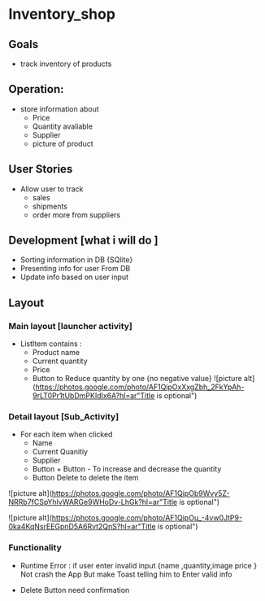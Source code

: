 # Inventory_shop

## Goals
* track inventory of products

## Operation:
* store information about 
    * Price
    * Quantity avaliable
    * Supplier
    * picture of product 

## User Stories
* Allow user to track 
    * sales
    * shipments
    * order more from suppliers

## Development [what i will do ]
* Sorting information in DB {SQlite}
* Presenting info for user From DB
* Update info based on user input 

##  Layout

 

### Main layout [launcher activity]
 * ListItem contains :
    * Product name
    * Current quantity
    * Price
    * Button to Reduce quantity by one {no negative value}
![picture alt](https://photos.google.com/photo/AF1QipOxXxgZbh_2FkYpAh-9rLT0Pr1tUbDmPKIdIx6A?hl=ar"Title is optional")


### Detail layout [Sub_Activity]

* For each item when clicked
    * Name
    * Current Quanitiy
    * Supplier
    * Button + Button - To increase and decrease the quantity
    * Button Delete to delete the item

![picture alt](https://photos.google.com/photo/AF1QipOb9Wvy5Z-NRRb7fCSpYhlvWARGe9WHoDv-LhGk?hl=ar"Title is optional")

![picture alt](https://photos.google.com/photo/AF1QipOu_-4vw0JtP9-0ka4KqNsrEEGpnD5A6Rvt2QnS?hl=ar"Title is optional")

### Functionality

* Runtime Error : if user enter invalid input {name ,quantity,image price } Not crash the App
But make Toast telling him to Enter valid info

* Delete Button need confirmation









